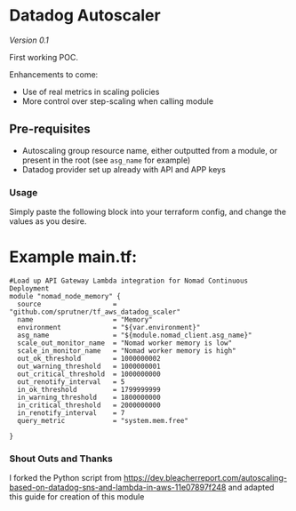 # Datadog Autoscaler #

*Version 0.1*

First working POC.

Enhancements to come:
* Use of real metrics in scaling policies
* More control over step-scaling when calling module

## Pre-requisites ##
* Autoscaling group resource name, either outputted from a module, or present in the root (see `asg_name` for example)
* Datadog provider set up already with API and APP keys

### Usage ###
Simply paste the following block into your terraform config, and change the values as you desire.

# Example main.tf: #

```hcl
#Load up API Gateway Lambda integration for Nomad Continuous Deployment
module "nomad_node_memory" {
  source                  = "github.com/sprutner/tf_aws_datadog_scaler"
  name                    = "Memory"
  environment             = "${var.environment}"
  asg_name                = "${module.nomad_client.asg_name}"
  scale_out_monitor_name  = "Nomad worker memory is low"
  scale_in_monitor_name   = "Nomad worker memory is high"
  out_ok_threshold        = 1000000002
  out_warning_threshold   = 1000000001
  out_critical_threshold  = 1000000000
  out_renotify_interval   = 5
  in_ok_threshold         = 1799999999
  in_warning_threshold    = 1800000000
  in_critical_threshold   = 2000000000
  in_renotify_interval    = 7
  query_metric            = "system.mem.free"

}
```

### Shout Outs and Thanks ###

I forked the Python script from https://dev.bleacherreport.com/autoscaling-based-on-datadog-sns-and-lambda-in-aws-11e07897f248 and adapted this guide for creation of this module
